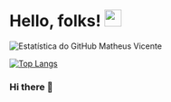 
# Hello, folks! <img src="https://raw.githubusercontent.com/MartinHeinz/MartinHeinz/master/wave.gif" width="30px">

![Estatística do GitHub Matheus Vicente](https://github-readme-stats.vercel.app/api?username=mattheusvicente&show_icons=true&theme=chartreuse-dark&locale=pt-br)

[![Top Langs](https://github-readme-stats.vercel.app/api/top-langs/?username=mattheusvicente&locale=pt-br)](https://github.com/mattheusvicente/github-readme-stats)



### Hi there 👋

<!--
**MattheusVicente/MattheusVicente** is a ✨ _special_ ✨ repository because its `README.md` (this file) appears on your GitHub profile.

Here are some ideas to get you started:

- 🔭 I’m currently working on ...
- 🌱 I’m currently learning ...
- 👯 I’m looking to collaborate on ...
- 🤔 I’m looking for help with ...
- 💬 Ask me about ...
- 📫 How to reach me: ...
- 😄 Pronouns: ...
- ⚡ Fun fact: ...
-->
